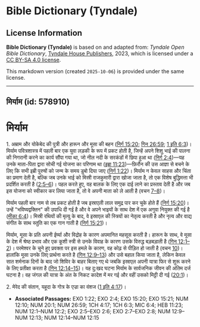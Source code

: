 # Bible Dictionary (Tyndale)

## License Information

**Bible Dictionary (Tyndale)** is based on and adapted from: _Tyndale Open Bible Dictionary_, [Tyndale House Publishers](https://tyndaleopenresources.com/), 2023, which is licensed under a [CC BY-SA 4.0 license](https://creativecommons.org/licenses/by-sa/4.0/legalcode.en).

This markdown version (created `2025-10-06`) is provided under the same license.



--------------------------------

## मिर्याम (id: 578910)

मिर्याम
=======

1\. अम्राम और योकेबेद की पुत्री और हारून और मूसा की बहन ([निर्ग 15:20](https://ref.ly/Exod15:20); [गिन 26:59](https://ref.ly/Num26:59); [1 इति 6:3](https://ref.ly/1Chr6:3))। मिर्याम पवित्रशास्त्र में पहली बार एक युवा लड़की के रूप में प्रकट होती है, जिन्हें अपने शिशु भाई की पालना की निगरानी करने का कार्य सौंपा गया था, जो नील नदी के सरकंडों में छिपा हुआ था ([निर्ग 2:4](https://ref.ly/Exod2:4))—यह उनके माता\-पिता द्वारा सोची गई योजना का परिणाम था ([इब्रा 11:23](https://ref.ly/Heb11:23))—फ़िरौन की उस आज्ञा से बचने के लिए कि सभी इब्री पुरुषों को जन्म के समय डुबो दिया जाए ([निर्ग 1:22](https://ref.ly/Exod1:22))। मिर्याम न केवल साहस और चिंता का प्रमाण देती है, बल्कि जब उनके भाई को मिस्री राजकुमारी द्वारा खोजा जाता है, तो एक विशेष बुद्धिमत्ता भी प्रदर्शित करती है ([2:5–6](https://ref.ly/Exod2:5-Exod2:6))। पहल करते हुए, वह बालक के लिए एक दाई लाने का प्रस्ताव देती है और जब इस योजना को स्वीकार कर लिया जाता है, तो वे अपनी माता को ले आती है (वचन [7–8](https://ref.ly/Exod2:7-Exod2:8))।

मिर्याम पहली बार नाम से तब प्रकट होती है जब इस्राएली लाल समुद्र पार कर चुके होते हैं ([निर्ग 15:20](https://ref.ly/Exod15:20))। उन्हें "भविष्यद्वक्तिन" की उपाधि दी गई है और वे अपने भाइयों के साथ देश में एक अगुवा नियुक्त की गई है ([मीका 6:4](https://ref.ly/Mic6:4))। मिस्री रथियों की मृत्यु के बाद, वे इस्राएल की स्त्रियों का नेतृत्व करती है और नृत्य और वाद्य संगीत के साथ स्तुति का एक गान गाती है ([निर्ग 15:21](https://ref.ly/Exod15:21))। 

मिर्याम, मूसा के प्रति अपनी ईर्ष्या और विद्रोह के कारण अपमानित महसूस करती है। हारून के साथ, वे मूसा के देश में श्रेष्ठ प्रभाव और एक कूशी स्त्री से उनके विवाह के कारण उसके विरुद्ध बड़बड़ाती है ([गिन 12:1–2](https://ref.ly/Num12:1-Num12:2))। परमेश्वर के चुने हुए प्रवक्ता पर इस हमले के कारण, वह कोढ़ से पीड़ित हो जाती है (वचन [10](https://ref.ly/Num12:10))। हालांकि मूसा उनके लिए प्रार्थना करते है ([गिन 12:9–13](https://ref.ly/Num12:9-Num12:13)) और उसे बहाल किया जाता है, लेकिन केवल सात शर्मनाक दिनों के बाद जो शिविर के बाहर बिताए गए थे जबकि इस्राएल अपनी यात्रा फिर से शुरू करने के लिए प्रतीक्षा करता है ([गिन 12:14–15](https://ref.ly/Num12:14-Num12:15))। यह दु:खद घटना मिर्याम के सार्वजनिक जीवन की अंतिम दर्ज घटना है। वह जंगल की यात्रा के अंत के निकट कादेश में मर गई और वहीं उसको मिट्टी दी गई ([20:1](https://ref.ly/Num20:1))।

2\. मेरेद की संतान, यहूदा के गोत्र के एज्रा का वंशज ([1 इति 4:17](https://ref.ly/1Chr4:17))।

* **Associated Passages:** EXO 1:22; EXO 2:4; EXO 15:20; EXO 15:21; NUM 12:10; NUM 20:1; NUM 26:59; 1CH 4:17; 1CH 6:3; MIC 6:4; HEB 11:23; NUM 12:1–NUM 12:2; EXO 2:5–EXO 2:6; EXO 2:7–EXO 2:8; NUM 12:9–NUM 12:13; NUM 12:14–NUM 12:15

